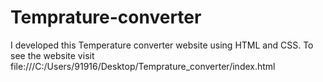 # Temprature-converter
I developed this Temperature converter website using HTML and CSS. To see the website visit file:///C:/Users/91916/Desktop/Temprature_converter/index.html
